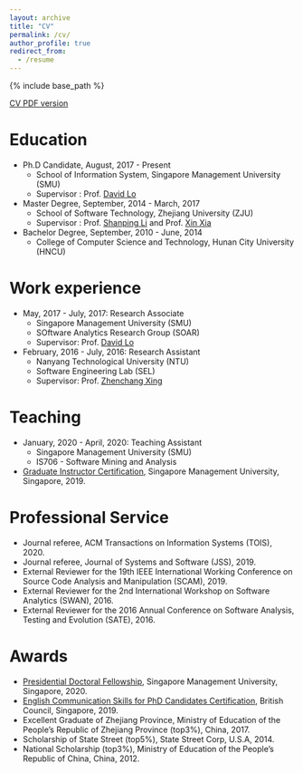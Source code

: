 ```yaml
---
layout: archive
title: "CV"
permalink: /cv/
author_profile: true
redirect_from:
  - /resume
---
```


{% include base_path %}

[CV PDF version](https://xbwer.github.io/files/CV.pdf)

Education
======
* Ph.D Candidate, August, 2017 - Present
    * School of Information System, Singapore Management University (SMU)
    * Supervisor : Prof. [David Lo](http://www.mysmu.edu/faculty/davidlo)
* Master Degree, September, 2014 - March, 2017
    * School of Software Technology, Zhejiang University (ZJU)
    * Supervisor : Prof. [Shanping Li](http://www.cs.zju.edu.cn/english/redir.php?catalog_id=103927&object_id=104498) and Prof. [Xin Xia](https://research.monash.edu/en/persons/xin-xia)
* Bachelor Degree, September, 2010 - June, 2014
    * College of Computer Science and Technology, Hunan City University (HNCU)

Work experience
======
* May, 2017 - July, 2017: Research Associate
  * Singapore Management University (SMU)
  * SOftware Analytics Research Group (SOAR)
  * Supervisor: Prof. [David Lo](http://www.mysmu.edu/faculty/davidlo)
* February, 2016 - July, 2016: Research Assistant
  * Nanyang Technological University (NTU)
  * Software Engineering Lab (SEL)
  * Supervisor: Prof. [Zhenchang Xing](https://cecs.anu.edu.au/people/zhenchang-xing)

Teaching
======
* January, 2020 - April, 2020: Teaching Assistant
  * Singapore Management University (SMU)
  * IS706 - Software Mining and Analysis
* [Graduate Instructor Certification](https://xbwer.github.io/files/GI_Certification.pdf), Singapore Management University, Singapore, 2019.

Professional Service
======
* Journal referee, ACM Transactions on Information Systems (TOIS), 2020.
* Journal referee, Journal of Systems and Software (JSS), 2019.
* External Reviewer for the 19th IEEE International Working Conference on Source Code Analysis and Manipulation (SCAM), 2019.
* External Reviewer for the 2nd International Workshop on Software Analytics (SWAN), 2016.
* External Reviewer for the 2016 Annual Conference on Software Analysis, Testing and Evolution (SATE), 2016.

Awards
=====
* [Presidential Doctoral Fellowship](https://xbwer.github.io/files/PDF-SIS_XuBowen.pdf), Singapore Management University, Singapore, 2020.
* [English Communication Skills for PhD Candidates Certification](https://xbwer.github.io/files/phd_communication_skill.pdf), British Council, Singapore, 2019.
* Excellent Graduate of Zhejiang Province, Ministry of Education of the People’s Republic of Zhejiang Province (top3%), China, 2017.
* Scholarship of State Street (top5%), State Street Corp, U.S.A, 2014.
* National Scholarship (top3%), Ministry of Education of the People’s Republic of China, China, 2012.



<!-- Education
======
* Ph.D Candidate, August, 2017 - Present
    * School of Information System, Singapore Management University (SMU)
    * Supervisor : Prof. [David Lo](http://www.mysmu.edu/faculty/davidlo)
* Master Degree, September, 2014 - March, 2017
    * School of Software Technology, Zhejiang University (ZJU)
    * Supervisor : Prof. [Shanping Li](http://www.cs.zju.edu.cn/english/redir.php?catalog_id=103927&object_id=104498) and Prof. [Xin Xia](https://research.monash.edu/en/persons/xin-xia)

Work experience
======
* May, 2017 - July, 2017: Research Associate
  * Singapore Management University (SMU)
  * SOftware Analytics Research Group (SOAR)
  * Supervisor: Prof. [David Lo](http://www.mysmu.edu/faculty/davidlo)

* February, 2016 - July, 2016: Research Assistant
  * Nanyang Technological University (NTU)
  * Software Engineering Lab (SEL)
  * Supervisor: Prof. [Zhenchang Xing](https://cecs.anu.edu.au/people/zhenchang-xing)

Skills
======
* Machine Learning
* Natural Language Processing
* Data Mining


Awards
=====
* Excellent Graduate of Zhejiang Province, Ministry of Education of the People’s Republic of Zhejiang Province (top3%), China, 2017
* Scholarship of State Street (top5%), State Street Corp, U.S.A, 2014
* National Scholarship (top3%), Ministry of Education of the People’s Republic of China, China, 2012

Publications
======
  <ul>{% for post in site.publications %}
    {% include archive-single-cv.html %}
  {% endfor %}</ul> -->

<!-- Talks
======
  <ul>{% for post in site.talks %}
    {% include archive-single-talk-cv.html %}
  {% endfor %}</ul>
  
Teaching
======
  <ul>{% for post in site.teaching %}
    {% include archive-single-cv.html %}
  {% endfor %}</ul> -->
  
<!-- Service and leadership
======
* Currently signed in to 43 different slack teams
 -->
